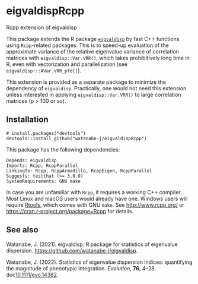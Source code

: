 # eigvaldispRcpp
Rcpp extension of eigvaldisp

This package extends the R package
[`eigvaldisp`](https://github.com/watanabe-j/eigvaldisp) by
fast C++ functions using `Rcpp`-related packages.
This is to speed-up evaluation of the approximate variance of
the relative eigenvalue variance of correlation matrices with
`eigvaldisp::Var.VRR()`, which takes prohibitively long time in R, even
with vectorization and parallelization (see `eigvaldisp:::AVar.VRR_pfd()`).

This extension is provided as a separate package to minimize the dependency
of `eigvaldisp`. Practically, one would not need this extension unless
interested in applying `eigvaldisp::Var.VRR()` to large correlation
matrices (p > 100 or so).


## Installation
```
# install.packages("devtools")
devtools::install_github("watanabe-j/eigvaldispRcpp")
```

This package has the following dependencies:
```
Depends: eigvaldisp
Imports: Rcpp, RcppParallel
LinkingTo: Rcpp, RcppArmadillo, RcppEigen, RcppParallel
Suggests: testthat (>= 3.0.0)
SystemRequirements: GNU make
```

In case you are unfamiliar with `Rcpp`, it requires a working C++ compiler.
Most Linux and macOS users would already have one. Windows users will require
[Rtools](https://cran.r-project.org/bin/windows/Rtools/),
which comes with GNU `make`.
See http://www.rcpp.org/ or https://cran.r-project.org/package=Rcpp for details.


## See also
Watanabe, J. (2021). eigvaldisp: R package for statistics of eigenvalue dispersion. https://github.com/watanabe-j/eigvaldisp.

Watanabe, J. (2022). Statistics of eigenvalue dispersion indices: quantifying the magnitude of phenotypic integration. *Evolution*, **76**, 4&ndash;28. doi:[10.1111/evo.14382](https://doi.org/10.1111/evo.14382).
